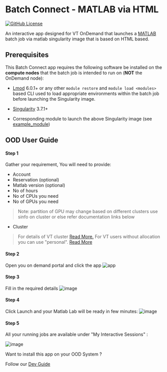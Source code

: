 # Batch Connect - MATLAB via HTML

[![GitHub License](https://img.shields.io/badge/license-MIT-green.svg)](https://opensource.org/licenses/MIT)

An interactive app designed for VT OnDemand that launches a [MATLAB] batch job via matlab singularity image that is based on HTML based.

## Prerequisites

This Batch Connect app requires the following software be installed on the
**compute nodes** that the batch job is intended to run on (**NOT** the
OnDemand node):

- [Lmod] 6.0.1+ or any other `module restore` and `module load <modules>` based
  CLI used to load appropriate environments within the batch job before
  launching the Singularity image.

- [Singularity] 3.7.1+
- Corresponding module to launch the above Singularity image (see
  [example_module])

[MATLAB]: https://matlab.mathworks.com/
[Singularity]: http://singularity.lbl.gov/
[Lmod]: https://www.tacc.utexas.edu/research-development/tacc-projects/lmod
[example_module]: https://github.com/nickjer/singularity-rstudio/blob/master/example_module/

## OOD User Guide


#### Step 1 
Gather your requirement, You will need to provide: 
- Account
- Reservation (optional)
- Matlab version (optional)
- No of hours  
- No of CPUs you need
- No of GPUs you need

> Note: partition of GPU may change based on different clusters use sinfo on cluster or else refer documentation links below  
- Cluster
> For details of VT cluster [Read More.](https://arc-rtd.readthedocs.io/en/latest/resources/compute.html)
> For VT users without allocation you can use "personal". [Read More](https://arc-rtd.readthedocs.io/en/latest/usage/allocations.html#allocations)

#### Step 2 
Open you on demand portal and click the app
![app](https://user-images.githubusercontent.com/4628915/138606146-5d24312f-38d5-4d72-9302-b40738b8b87b.png)


#### Step 3 
Fill in the required details 
![image](https://user-images.githubusercontent.com/4628915/138628533-605d4843-1fd0-416f-9e9f-c2d943b2415f.png)



#### Step 4 

Click Launch and your Matlab Lab will be ready in few minutes: 
![image](https://user-images.githubusercontent.com/4628915/138628674-03b274f1-f73a-4d62-8c6f-8a081e50d684.png)

#### Step 5 
All your running jobs are available under "My Interactive Sessions" :

![image](https://user-images.githubusercontent.com/4628915/138629267-4b439c14-6e13-4660-8fbf-5041fab6aaaf.png)


Want to install this app on your OOD System ? 

Follow our [Dev Guide](https://github.com/AdvancedResearchComputing/OnDemandApps/tree/main/bc_Vt_matlab-html/DevGuide.md)
